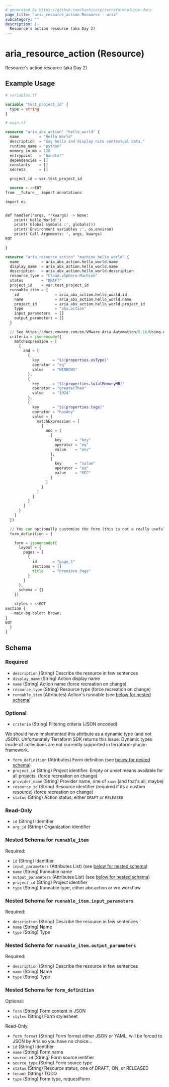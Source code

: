 ```yaml
---
# generated by https://github.com/hashicorp/terraform-plugin-docs
page_title: "aria_resource_action Resource - aria"
subcategory: ""
description: |-
  Resource's action resource (aka Day 2)
---
```


# aria_resource_action (Resource)

Resource's action resource (aka Day 2)

## Example Usage

```terraform
# variables.tf

variable "test_project_id" {
  type = string
}

# main.tf

resource "aria_abx_action" "hello_world" {
  name         = "Hello World"
  description  = "Say hello and display nice contextual data."
  runtime_name = "python"
  memory_in_mb = 128
  entrypoint   = "handler"
  dependencies = []
  constants    = []
  secrets      = []

  project_id = var.test_project_id

  source = <<EOT
from __future__ import annotations

import os


def handler(*args, **kwargs) -> None:
    print('Hello World!')
    print('Global symbols :', globals())
    print('Environment variables :', os.environ)
    print('Call Arguments: ', args, kwargs)
EOT

}

resource "aria_resource_action" "machine_hello_world" {
  name          = aria_abx_action.hello_world.name
  display_name  = aria_abx_action.hello_world.name
  description   = aria_abx_action.hello_world.description
  resource_type = "Cloud.vSphere.Machine"
  status        = "DRAFT"
  project_id    = var.test_project_id
  runnable_item = {
    id                = aria_abx_action.hello_world.id
    name              = aria_abx_action.hello_world.name
    project_id        = aria_abx_action.hello_world.project_id
    type              = "abx.action"
    input_parameters  = []
    output_parameters = []
  }

  // See https://docs.vmware.com/en/VMware-Aria-Automation/8.16/Using-Automation-Assembler/GUID-964816D8-DB67-406F-9224-DF597749397D.html
  criteria = jsonencode({
    matchExpression = [
      {
        and = [
          {
            key      = "$${properties.osType}"
            operator = "eq"
            value    = "WINDOWS"
          },
          {
            key      = "$${properties.totalMemoryMB}"
            operator = "greaterThan"
            value    = "1024"
          },
          {
            key      = "$${properties.tags}"
            operator = "hasAny"
            value = {
              matchExpression = [
                {
                  and = [
                    {
                      key      = "key"
                      operator = "eq"
                      value    = "env"
                    },
                    {
                      key      = "value"
                      operator = "eq"
                      value    = "REC"
                    }
                  ]
                }
              ]
            }
          }
        ]
      }
    ]
  })

  // You can optionally customize the form (this is not a really useful form here).
  form_definition = {

    form = jsonencode({
      layout = {
        pages = [
          {
            id       = "page_1"
            sections = []
            title    = "Première Page"
          }
        ]
      },
      schema = {}
    })

    styles = <<EOT
section {
  --main-bg-color: brown;
}
EOT
  }
}
```

<!-- schema generated by tfplugindocs -->
## Schema

### Required

- `description` (String) Describe the resource in few sentences
- `display_name` (String) Action display name
- `name` (String) Action name (force recreation on change)
- `resource_type` (String) Resource type (force recreation on change)
- `runnable_item` (Attributes) Action's runnable (see [below for nested schema](#nestedatt--runnable_item))

### Optional

- `criteria` (String) Filtering criteria (JSON encoded)

We should have implemented this attribute as a dynamic type (and not JSON).
Unfortunately Terraform SDK returns this issue:
Dynamic types inside of collections are not currently supported in terraform-plugin-framework.
- `form_definition` (Attributes) Form definition (see [below for nested schema](#nestedatt--form_definition))
- `project_id` (String) Project identifier. Empty or unset means available for all projects. (force recreation on change)
- `provider_name` (String) Provider name, one of `xaas` (and that's all, maybe)
- `resource_id` (String) Resource identifier (required if its a custom resource) (force recreation on change)
- `status` (String) Action status, either `DRAFT` or `RELEASED`

### Read-Only

- `id` (String) Identifier
- `org_id` (String) Organization identifier

<a id="nestedatt--runnable_item"></a>
### Nested Schema for `runnable_item`

Required:

- `id` (String) Identifier
- `input_parameters` (Attributes List) (see [below for nested schema](#nestedatt--runnable_item--input_parameters))
- `name` (String) Runnable name
- `output_parameters` (Attributes List) (see [below for nested schema](#nestedatt--runnable_item--output_parameters))
- `project_id` (String) Project identifier
- `type` (String) Runnable type, either abx.action or vro.workflow

<a id="nestedatt--runnable_item--input_parameters"></a>
### Nested Schema for `runnable_item.input_parameters`

Required:

- `description` (String) Describe the resource in few sentences
- `name` (String) Name
- `type` (String) Type


<a id="nestedatt--runnable_item--output_parameters"></a>
### Nested Schema for `runnable_item.output_parameters`

Required:

- `description` (String) Describe the resource in few sentences
- `name` (String) Name
- `type` (String) Type



<a id="nestedatt--form_definition"></a>
### Nested Schema for `form_definition`

Optional:

- `form` (String) Form content in JSON
- `styles` (String) Form stylesheet

Read-Only:

- `form_format` (String) Form format either JSON or YAML, will be forced to JSON by Aria so you have no choice...
- `id` (String) Identifier
- `name` (String) Form name
- `source_id` (String) Form source ientifier
- `source_type` (String) Form source type
- `status` (String) Resource status, one of DRAFT, ON, or RELEASED
- `tenant` (String) TODO
- `type` (String) Form type, requestForm
